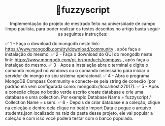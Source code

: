 <h1 align="center">🔗fuzzyscript</h1>
<p align="center">Implementação do projeto de mestrado feito na universidade de campo limpo paulista, para poder realizar os testes descritos no artigo basta seguir as seguintes instruções:</p>

✅ 1 - Faça o download do mongodb neste link: https://www.mongodb.com/try/download/community , após faça a instalação do mesmo.
✅ 2 - Faça o download do GUI do mongodb neste link: https://www.mongodb.com/pt-br/products/compass , após faça a instalçao do mesmo.
✅ 3 - Apos a instalação abra o terminal e digite o comando mongod no windows ou o comando necessário para iniciar o servidor do mongo no seu sistema operacional.
✅ 4 - Abra o programa MongoDB Compass Community e conecte-se pela string de conexão (por padrão ela vem configurada como: mongodb://localhost:27017).
✅ 5 - Após a conexão clique no botão verde escrito create database e crie uma database e uma collection. Por exemplo Database Name = fuzzyscript / Collection Name = users.
✅ 6 - Depois de criar database e a coleção, clique na coleção e dentro dela clique no botão Import Data e pegue o arquivo students.json localizado na raiz da pasta desse projeto, ele vai popular a coleção e com isso você poderá testar com o banco populado.
